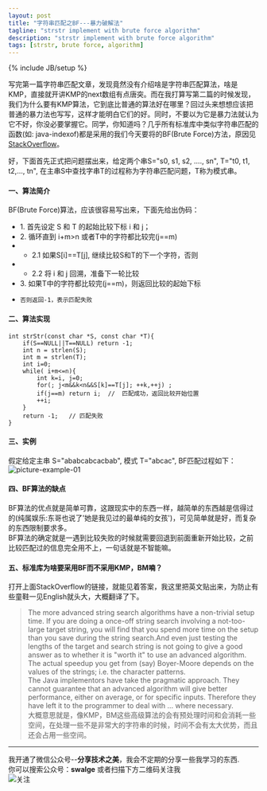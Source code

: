```yaml
---
layout: post
title: "字符串匹配之BF---暴力破解法"
tagline: "strstr implement with brute force algorithm"
description: "strstr implement with brute force algorithm"
tags: [strstr, brute force, algorithm]
---
```

{% include JB/setup %}

写完第一篇字符串匹配文章，发现竟然没有介绍啥是字符串匹配算法，啥是KMP，直接就开讲KMP的next数组有点唐突。而在我打算写第二篇的时候发现，我们为什么要有KMP算法，它到底比普通的算法好在哪里？回过头来想想应该把普通的暴力法也写写，这样才能明白它们的好。同时，不要以为它是暴力法就认为它不好，你没必要掌握它。同学，你知道吗？几乎所有标准库中类似字符串匹配的函数(如: java-indexof)都是采用的我们今天要将的BF(Brute Force)方法，原因见[StackOverflow][link-01]。  


好，下面首先正式把问题摆出来，给定两个串S="s0, s1, s2, ...., sn", T="t0, t1, t2,..., tn", 在主串S中查找字串T的过程称为字符串匹配问题，T称为模式串。  
  

#### 一、算法简介

BF(Brute Force)算法，应该很容易写出来，下面先给出伪码： 

 - 1\. 首先设定 S 和 T 的起始比较下标 i 和 j；
 - 2\. 循环直到 i+m>n 或者T中的字符都比较完(j==m)
 - - 2.1 如果S[i]==T[j], 继续比较S和T的下一个字符，否则
 - - 2.2 将 i 和 j 回溯，准备下一轮比较
 - 3\. 如果T中的字符都比较完(j==m)，则返回比较的起始下标
 -     否则返回-1，表示匹配失败  


#### 二、算法实现  

    int strStr(const char *S, const char *T){
        if(S==NULL||T==NULL) return -1;
        int n = strlen(S);
        int m = strlen(T);
        int i=0;
        while( i+m<=n){
            int k=i, j=0;
            for(; j<m&&k<n&&S[k]==T[j]; ++k,++j) ;
            if(j==m) return i;  //  匹配成功，返回比较开始位置
            ++i;
        }
        return -1;   // 匹配失败
    }  
  

#### 三、实例  
假定给定主串 S="ababcabcacbab", 模式 T="abcac", BF匹配过程如下： 
![picture-example-01][example-01]  
  

#### 四、BF算法的缺点  
BF算法的优点就是简单可靠，这跟现实中的东西一样，越简单的东西越是信得过的(纯属娱乐:东哥也说了'她是我见过的最单纯的女孩')，可见简单就是好，而复杂的东西限制要求多。  
BF算法的确定就是一遇到比较失败的时候就需要回退到前面重新开始比较，之前比较匹配过的信息完全用不上，一句话就是不智能嘛。  
  
  
#### 五、标准库为啥要采用BF而不采用KMP，BM喃？  
打开上面StackOverflow的链接，就能见着答案，我这里把英文贴出来，为防止有些童鞋一见English就头大，大概翻译了下。  

> The more advanced string search algorithms have a non-trivial setup time. If you are doing a once-off string search involving a not-too-large target string, you will find that you spend more time on the setup than you save during the string search.And even just testing the lengths of the target and search string is not going to give a good answer as to whether it is "worth it" to use an advanced algorithm. The actual speedup you get from (say) Boyer-Moore depends on the values of the strings; i.e. the character patterns.  
The Java implementors have take the pragmatic approach. They cannot guarantee that an advanced algorithm will give better performance, either on average, or for specific inputs. Therefore they have left it to the programmer to deal with ... where necessary.   
 大概意思就是，像KMP，BM这些高级算法的会有预处理时间和会消耗一些空间，在处理一些不是非常大的字符串的时候，时间不会有太大优势，而且还会占用一些空间。   

-------------------------------------------------------
我开通了微信公众号--__分享技术之美__，我会不定期的分享一些我学习的东西.  
你可以搜索公众号：__swalge__ 或者扫描下方二维码关注我  
![关注][photo]  


[example-01]:http://imagle.github.io/static/img/bf-strstr-01.jpg
[link-01]:http://stackoverflow.com/questions/23146845/indexof-method-of-string-class-in-jdk-is-implemented-by-using-bf-why-not-use-km?noredirect=1#comment35393536_23146845
[photo]:http://imagle.github.io/static/img/photo.jpg
